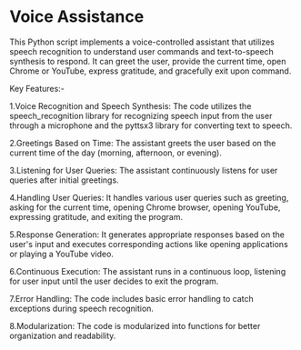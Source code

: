 # Voice Assistance
This Python script implements a voice-controlled assistant that utilizes speech recognition to understand user commands and text-to-speech synthesis to respond. It can greet the user, provide the current time, open Chrome or YouTube, express gratitude, and gracefully exit upon command.

Key Features:-

1.Voice Recognition and Speech Synthesis: The code utilizes the speech_recognition library for recognizing speech input from the user through a microphone and the pyttsx3 library for converting text to speech.

2.Greetings Based on Time: The assistant greets the user based on the current time of the day (morning, afternoon, or evening).

3.Listening for User Queries: The assistant continuously listens for user queries after initial greetings.

4.Handling User Queries: It handles various user queries such as greeting, asking for the current time, opening Chrome browser, opening YouTube, expressing gratitude, and exiting the program.

5.Response Generation: It generates appropriate responses based on the user's input and executes corresponding actions like opening applications or playing a YouTube video.

6.Continuous Execution: The assistant runs in a continuous loop, listening for user input until the user decides to exit the program.

7.Error Handling: The code includes basic error handling to catch exceptions during speech recognition.

8.Modularization: The code is modularized into functions for better organization and readability.
